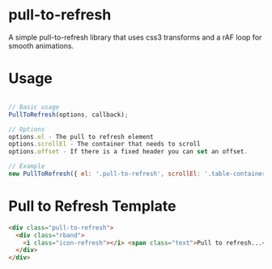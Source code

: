 # pull-to-refresh
A simple pull-to-refresh library that uses css3 transforms and a rAF loop for smooth animations.

# Usage
```javascript

// Basic usage
PullToRefresh(options, callback);

// Options
options.el - The pull to refresh element
options.scrollEl - The container that needs to scroll
options.offset - If there is a fixed header you can set an offset.

// Example
new PullToRefresh({ el: '.pull-to-refresh', scrollEl: '.table-container', offset: 50 }, callback);
```

# Pull to Refresh Template
```html
<div class="pull-to-refresh">
  <div class="rband">
    <i class="icon-refresh"></i> <span class="text">Pull to refresh...</span>
  </div>
</div>
```